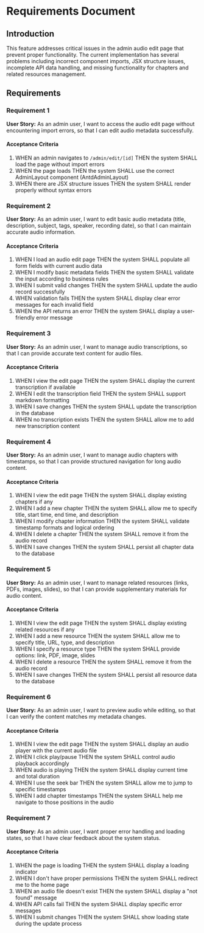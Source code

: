 # Requirements Document

## Introduction

This feature addresses critical issues in the admin audio edit page that prevent proper functionality. The current implementation has several problems including incorrect component imports, JSX structure issues, incomplete API data handling, and missing functionality for chapters and related resources management.

## Requirements

### Requirement 1

**User Story:** As an admin user, I want to access the audio edit page without encountering import errors, so that I can edit audio metadata successfully.

#### Acceptance Criteria

1. WHEN an admin navigates to `/admin/edit/[id]` THEN the system SHALL load the page without import errors
2. WHEN the page loads THEN the system SHALL use the correct AdminLayout component (AntdAdminLayout)
3. WHEN there are JSX structure issues THEN the system SHALL render properly without syntax errors

### Requirement 2

**User Story:** As an admin user, I want to edit basic audio metadata (title, description, subject, tags, speaker, recording date), so that I can maintain accurate audio information.

#### Acceptance Criteria

1. WHEN I load an audio edit page THEN the system SHALL populate all form fields with current audio data
2. WHEN I modify basic metadata fields THEN the system SHALL validate the input according to business rules
3. WHEN I submit valid changes THEN the system SHALL update the audio record successfully
4. WHEN validation fails THEN the system SHALL display clear error messages for each invalid field
5. WHEN the API returns an error THEN the system SHALL display a user-friendly error message

### Requirement 3

**User Story:** As an admin user, I want to manage audio transcriptions, so that I can provide accurate text content for audio files.

#### Acceptance Criteria

1. WHEN I view the edit page THEN the system SHALL display the current transcription if available
2. WHEN I edit the transcription field THEN the system SHALL support markdown formatting
3. WHEN I save changes THEN the system SHALL update the transcription in the database
4. WHEN no transcription exists THEN the system SHALL allow me to add new transcription content

### Requirement 4

**User Story:** As an admin user, I want to manage audio chapters with timestamps, so that I can provide structured navigation for long audio content.

#### Acceptance Criteria

1. WHEN I view the edit page THEN the system SHALL display existing chapters if any
2. WHEN I add a new chapter THEN the system SHALL allow me to specify title, start time, end time, and description
3. WHEN I modify chapter information THEN the system SHALL validate timestamp formats and logical ordering
4. WHEN I delete a chapter THEN the system SHALL remove it from the audio record
5. WHEN I save changes THEN the system SHALL persist all chapter data to the database

### Requirement 5

**User Story:** As an admin user, I want to manage related resources (links, PDFs, images, slides), so that I can provide supplementary materials for audio content.

#### Acceptance Criteria

1. WHEN I view the edit page THEN the system SHALL display existing related resources if any
2. WHEN I add a new resource THEN the system SHALL allow me to specify title, URL, type, and description
3. WHEN I specify a resource type THEN the system SHALL provide options: link, PDF, image, slides
4. WHEN I delete a resource THEN the system SHALL remove it from the audio record
5. WHEN I save changes THEN the system SHALL persist all resource data to the database

### Requirement 6

**User Story:** As an admin user, I want to preview audio while editing, so that I can verify the content matches my metadata changes.

#### Acceptance Criteria

1. WHEN I view the edit page THEN the system SHALL display an audio player with the current audio file
2. WHEN I click play/pause THEN the system SHALL control audio playback accordingly
3. WHEN audio is playing THEN the system SHALL display current time and total duration
4. WHEN I use the seek bar THEN the system SHALL allow me to jump to specific timestamps
5. WHEN I add chapter timestamps THEN the system SHALL help me navigate to those positions in the audio

### Requirement 7

**User Story:** As an admin user, I want proper error handling and loading states, so that I have clear feedback about the system status.

#### Acceptance Criteria

1. WHEN the page is loading THEN the system SHALL display a loading indicator
2. WHEN I don't have proper permissions THEN the system SHALL redirect me to the home page
3. WHEN an audio file doesn't exist THEN the system SHALL display a "not found" message
4. WHEN API calls fail THEN the system SHALL display specific error messages
5. WHEN I submit changes THEN the system SHALL show loading state during the update process